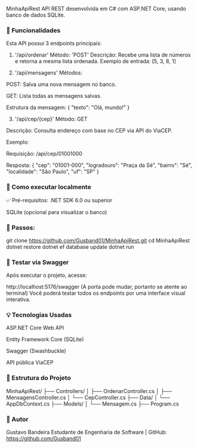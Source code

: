 MinhaApiRest
API REST desenvolvida em C# com ASP.NET Core, usando banco de dados SQLite.

### 📌 Funcionalidades
Esta API possui 3 endpoints principais:

1. '/api/ordenar'
Método: 'POST'
Descrição: Recebe uma lista de números e retorna a mesma lista ordenada.
Exemplo de entrada:
[5, 3, 8, 1]

2. '/api/mensagens'
Métodos:

POST: Salva uma nova mensagem no banco.

GET: Lista todas as mensagens salvas.

Estrutura da mensagem: { "texto": "Olá, mundo!" }

3. '/api/cep/{cep}'
Método: GET

Descrição: Consulta endereço com base no CEP via API do ViaCEP.

Exemplo:

Requisição: /api/cep/01001000

Resposta: { "cep": "01001-000", "logradouro": "Praça da Sé", "bairro": "Sé", "localidade": "São Paulo", "uf": "SP" }

### 🚀 Como executar localmente
✅ Pré-requisitos: .NET SDK 6.0 ou superior

SQLite (opcional para visualizar o banco)

### 🧭 Passos:
git clone https://github.com/Gusband01/MinhaApiRest.git cd MinhaApiRest dotnet restore dotnet ef database update dotnet run

### 🧪 Testar via Swagger
Após executar o projeto, acesse:

http://localhost:5176/swagger (A porta pode mudar, portanto se atente ao terminal) Você poderá testar todos os endpoints por uma interface visual interativa.

### 💡 Tecnologias Usadas
ASP.NET Core Web API

Entity Framework Core (SQLite)

Swagger (Swashbuckle)

API pública ViaCEP

### 📂 Estrutura do Projeto
MinhaApiRest/ ├── Controllers/ │ ├── OrdenarController.cs │ ├── MensagensController.cs │ └── CepController.cs ├── Data/ │ └── AppDbContext.cs ├── Models/ │ └── Mensagem.cs ├── Program.cs

### 👤 Autor
Gustavo Bandeira Estudante de Engenharia de Software | GitHub: https://github.com/Gusband01
